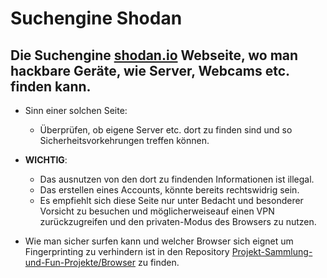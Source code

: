 # Suchengine Shodan

## Die Suchengine [shodan.io](www.shodan.io) Webseite, wo man hackbare Geräte, wie Server, Webcams etc. finden kann.



- Sinn einer solchen Seite:
	- Überprüfen, ob eigene Server etc. dort zu finden sind und so Sicherheitsvorkehrungen treffen können.




- __WICHTIG__:
	- Das ausnutzen von den dort zu findenden Informationen ist illegal.
	- Das erstellen eines Accounts, könnte bereits rechtswidrig sein.
	- Es empfiehlt sich diese Seite nur unter Bedacht und besonderer Vorsicht zu besuchen und möglicherweiseauf einen VPN zurückzugreifen und den privaten-Modus des Browsers zu nutzen.



- Wie man sicher surfen kann und welcher Browser sich eignet um Fingerprinting zu verhindern ist in den Repository [Projekt-Sammlung-und-Fun-Projekte/Browser](https://github.com/replay45/Projekt-Sammlung-und-Fun-Projekte) zu finden.


